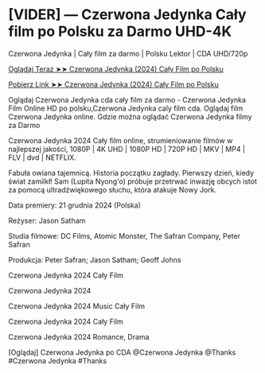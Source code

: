 #  [VIDER] — Czerwona Jedynka Cały film po Polsku za Darmo UHD-4K

Czerwona Jedynka | Cały film za darmo | Polsku Lektor | CDA UHD/720p

<a href="https://love-4k.com/pl/movie/845781/red-one-gitcodepl"> Oglądaj Teraz ➤➤ Czerwona Jedynka (2024) Cały Film po Polsku </a>

<a href="https://love-4k.com/pl/movie/845781/red-one-gitcodepl"> Pobierz Link ➤➤ Czerwona Jedynka (2024) Cały Film po Polsku </a>

Oglądaj Czerwona Jedynka cda cały film za darmo - Czerwona Jedynka Film Online HD po polsku,Czerwona Jedynka caly film cda. Oglądaj film Czerwona Jedynka online. Gdzie można oglądać Czerwona Jedynka filmy za Darmo

Czerwona Jedynka 2024 Cały film online, strumieniowanie filmów w najlepszej jakości, 1080P | 4K UHD | 1080P HD | 720P HD | MKV | MP4 | FLV | dvd | NETFLIX.

Fabuła owiana tajemnicą. Historia początku zagłady. Pierwszy dzień, kiedy świat zamilkł! Sam (Lupita Nyong'o) próbuje przetrwać inwazję obcych istot za pomocą ultradźwiękowego słuchu, która atakuje Nowy Jork.

Data premiery: 21 grudnia 2024 (Polska)

Reżyser: Jason Satham

Studia filmowe: DC Films, Atomic Monster, The Safran Company, Peter Safran

Produkcja: Peter Safran; Jason Satham; Geoff Johns

Czerwona Jedynka 2024 Cały Film

Czerwona Jedynka 2024

Czerwona Jedynka 2024 Music Cały Film

Czerwona Jedynka 2024 Cały Film

Czerwona Jedynka 2024 Romance, Drama

[Oglądaj] Czerwona Jedynka po CDA @Czerwona Jedynka @Thanks #Czerwona Jedynka #Thanks
